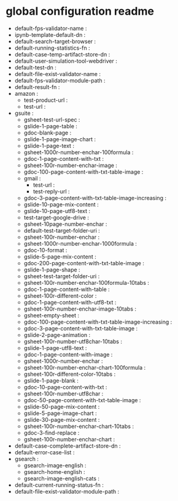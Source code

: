 # global configuration readme 
  * default-fps-validator-name : ` ` 
  * ipynb-template-default-dn : ` ` 
  * default-search-target-browser : ` ` 
  * default-running-statistics-fn : ` ` 
  * default-case-temp-artifact-store-dn : ` ` 
  * default-user-simulation-tool-webdriver : ` ` 
  * default-test-dn : ` ` 
  * default-file-exist-validator-name : ` ` 
  * default-fps-validator-module-path : ` ` 
  * default-result-fn : ` ` 
  * amazon : ` ` 
    * test-product-url : ` ` 
    * test-url : ` ` 
  * gsuite : ` ` 
    * gsheet-test-url-spec : ` ` 
    * gslide-1-page-table : ` ` 
    * gdoc-blank-page : ` ` 
    * gslide-1-page-image-chart : ` ` 
    * gslide-1-page-text : ` ` 
    * gsheet-1000r-number-enchar-100formula : ` ` 
    * gdoc-1-page-content-with-txt : ` ` 
    * gsheet-100r-number-enchar-image : ` ` 
    * gdoc-100-page-content-with-txt-table-image : ` ` 
    * gmail : ` ` 
      * test-url : ` ` 
      * test-reply-url : ` ` 
    * gdoc-3-page-content-with-txt-table-image-increasing : ` ` 
    * gslide-10-page-mix-content : ` ` 
    * gslide-10-page-utf8-text : ` ` 
    * test-target-google-drive : ` ` 
    * gsheet-10page-number-enchar : ` ` 
    * default-test-target-folder-uri : ` ` 
    * gsheet-100r-number-enchar : ` ` 
    * gsheet-1000r-number-enchar-1000formula : ` ` 
    * gdoc-10-format : ` ` 
    * gslide-5-page-mix-content : ` ` 
    * gdoc-200-page-content-with-txt-table-image : ` ` 
    * gslide-1-page-shape : ` ` 
    * gsheet-test-target-folder-uri : ` ` 
    * gsheet-100r-number-enchar-100formula-10tabs : ` ` 
    * gdoc-1-page-content-with-table : ` ` 
    * gsheet-100r-different-color : ` ` 
    * gdoc-1-page-content-with-utf8-txt : ` ` 
    * gsheet-100r-number-enchar-image-10tabs : ` ` 
    * gsheet-empty-sheet : ` ` 
    * gdoc-100-page-content-with-txt-table-image-increasing : ` ` 
    * gdoc-3-page-content-with-txt-table-image : ` ` 
    * gslide-2-page-animation : ` ` 
    * gsheet-100r-number-utf8char-10tabs : ` ` 
    * gslide-1-page-utf8-text : ` ` 
    * gdoc-1-page-content-with-image : ` ` 
    * gsheet-1000r-number-enchar : ` ` 
    * gsheet-100r-number-enchar-chart-100formula : ` ` 
    * gsheet-100r-different-color-10tabs : ` ` 
    * gslide-1-page-blank : ` ` 
    * gdoc-10-page-content-with-txt : ` ` 
    * gsheet-100r-number-utf8char : ` ` 
    * gdoc-50-page-content-with-txt-table-image : ` ` 
    * gslide-50-page-mix-content : ` ` 
    * gslide-5-page-image-chart : ` ` 
    * gslide-30-page-mix-content : ` ` 
    * gsheet-100r-number-enchar-chart-10tabs : ` ` 
    * gdoc-3-find-replace : ` ` 
    * gsheet-100r-number-enchar-chart : ` ` 
  * default-case-complete-artifact-store-dn : ` ` 
  * default-error-case-list : ` ` 
  * gsearch : ` ` 
    * gsearch-image-english : ` ` 
    * gsearch-home-english : ` ` 
    * gsearch-image-english-cats : ` ` 
  * default-current-running-status-fn : ` ` 
  * default-file-exist-validator-module-path : ` ` 
